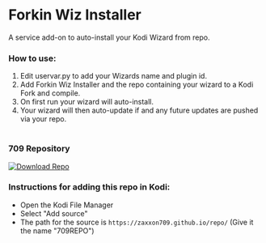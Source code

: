 # Forkin Wiz Installer

A service add-on to auto-install your Kodi Wizard from repo. 

### How to use:
1. Edit uservar.py to add your Wizards name and plugin id.
2. Add Forkin Wiz Installer and the repo containing your wizard to a Kodi Fork and compile.
3. On first run your wizard will auto-install.
4. Your wizard will then auto-update if and any future updates are pushed via your repo.<br><br>

### 709 Repository
[![Download Repo](https://img.shields.io/badge/Download-Repo-blue.svg?style=for-the-badge)](https://raw.githubusercontent.com/Zaxxon709/nexus/main/repository.709-1.0.zip)<br>

### Instructions for adding this repo in Kodi:

<ul>
    <li>Open the Kodi File Manager</li>
    <li>Select "Add source"</li>
    <li>The path for the source is <code>https://zaxxon709.github.io/repo/</code> (Give it the name "709REPO")</li><br>
</ul> 